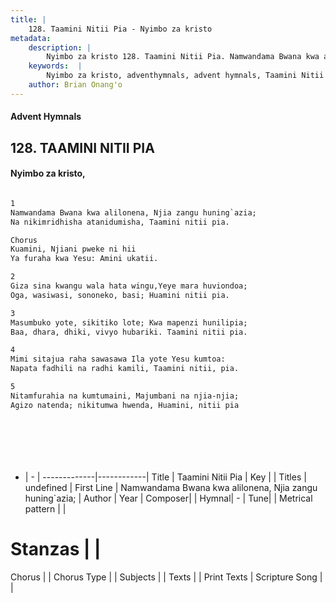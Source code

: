 ```yaml
---
title: |
    128. Taamini Nitii Pia - Nyimbo za kristo
metadata:
    description: |
        Nyimbo za kristo 128. Taamini Nitii Pia. Namwandama Bwana kwa alilonena, Njia zangu huning`azia; Na nikimridhisha atanidumisha, Taamini nitii pia.   Chorus Kuamini, Njiani pweke ni hii  Ya furaha kwa Yesu: Amini ukatii.  
    keywords:  |
        Nyimbo za kristo, adventhymnals, advent hymnals, Taamini Nitii Pia, Namwandama Bwana kwa alilonena, Njia zangu huning`azia;. 
    author: Brian Onang'o
---
```


#### Advent Hymnals
## 128. TAAMINI NITII PIA
####  Nyimbo za kristo,

```txt

1
Namwandama Bwana kwa alilonena, Njia zangu huning`azia;
Na nikimridhisha atanidumisha, Taamini nitii pia. 

Chorus
Kuamini, Njiani pweke ni hii 
Ya furaha kwa Yesu: Amini ukatii.

2
Giza sina kwangu wala hata wingu,Yeye mara huviondoa;
Oga, wasiwasi, sononeko, basi; Huamini nitii pia. 

3
Masumbuko yote, sikitiko lote; Kwa mapenzi hunilipia;
Baa, dhara, dhiki, vivyo hubariki. Taamini nitii pia. 

4
Mimi sitajua raha sawasawa Ila yote Yesu kumtoa:
Napata fadhili na radhi kamili, Taamini nitii, pia. 

5
Nitamfurahia na kumtumaini, Majumbani na njia-njia; 
Agizo natenda; nikitumwa hwenda, Huamini, nitii pia








```

- |   -  |
-------------|------------|
Title | Taamini Nitii Pia |
Key |  |
Titles | undefined |
First Line | Namwandama Bwana kwa alilonena, Njia zangu huning`azia; |
Author | 
Year | 
Composer| |
Hymnal|  - |
Tune|  |
Metrical pattern | |
# Stanzas |  |
Chorus |  |
Chorus Type |  |
Subjects | |
Texts |  |
Print Texts | 
Scripture Song |  |
    
